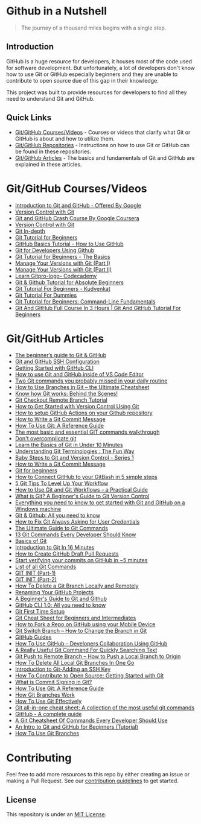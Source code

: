 # Github in a Nutshell

> The journey of a thousand miles begins with a single step.

## Introduction

GitHub is a huge resource for developers, it houses most of the code used for software development. But unfortunately, a lot of developers don't know how to use Git or GitHub especially beginners and they are unable to contribute to open source due of this gap in their knowledge.

This project was built to provide resources for developers to find all they need to understand Git and GitHub.

## Quick Links
* [Git/GitHub Courses/Videos](#gitgithub-coursesvideos) - Courses or videos that clarify what Git or GitHub is about and how to utilize them.
* [Git/GitHub Repositories](gitgithub-repositories) - Instructions on how to use Git or GitHub can be found in these repositories.
* [Git/GitHub Articles](#gitgithub-articles) - The basics and fundamentals of Git and GitHub are explained in these articles.

# Git/GitHub Courses/Videos

- [Introduction to Git and GitHub - Offered By Google](https://www.coursera.org/learn/introduction-git-github?specialization=google-it-automation&utm_source=gg&utm_medium=sem&utm_campaign=11-GoogleITwithPython-ROW&utm_content=11-GoogleITwithPython-ROW&campaignid=9733806670&adgroupid=119184274733&device=c&keyword=&matchtype=b&network=g&devicemodel=&adpostion=&creativeid=507191775308&hide_mobile_promo&gclid=CjwKCAjwxo6IBhBKEiwAXSYBs8cqMR-9WYlilq7CrcFTkE7wQT1K7qv1XDpTa5HtjEJckeoyiU6cpRoCyCgQAvD_BwE)
- [Version Control with Git](https://www.udacity.com/course/version-control-with-git--ud123)
- [Git and GitHub Crash Course By Google Coursera](https://www.youtube.com/watch?v=PtBr0fpKyFg)
- [Version Control with Git](https://www.coursera.org/learn/version-control-with-git)
- [Git In-depth](https://frontendmasters.com/courses/git-in-depth/)
- [Git Tutorial for Beginners](https://www.youtube.com/watch?v=XF99kTmS2gg)
- [GitHub Basics Tutorial - How to Use GitHub](https://www.youtube.com/watch?v=x0EYpi38Yp4)
- [Git for Developers Using Github](https://www.coursera.org/projects/git-for-developers-using-github)
- [Git Tutorial for Beginners - The Basics](https://www.youtube.com/watch?v=ly4niPr9vUo)
- [Manage Your Versions with Git (Part I)](https://www.coursera.org/projects/git-1)
- [Manage Your Versions with Git (Part II)](https://www.coursera.org/projects/git-2)
- [Learn Gitpro-logo- Codecademy](https://www.codecademy.com/learn/learn-git)
- [Git & Github Tutorial for Absolute Beginners](https://www.youtube.com/watch?v=iCKAWxfVWUY)
- [Git Tutorial For Beginners - Kudvenkat](https://www.youtube.com/watch?v=WEmvT2YFlQw&list=PL6n9fhu94yhVwbuqXKuPzchWNjZ8GVcJa)
- [Git Tutorial For Dummies](https://www.youtube.com/watch?v=mJ-qvsxPHpY)
- [Git Tutorial for Beginners: Command-Line Fundamentals](https://www.youtube.com/watch?v=HVsySz-h9r4)
- [Git And GitHub Full Course In 3 Hours | Git And GitHub Tutorial For Beginners ](https://www.youtube.com/watch?v=liwv7Hi68aI)


# Git/GitHub Articles

- [The beginner’s guide to Git & GitHub](https://www.freecodecamp.org/news/the-beginners-guide-to-git-github/)
- [Git and GitHub SSH Configuration](https://chrisdevcode.hashnode.dev/git-and-github-ssh-configuration)
- [Getting Started with GitHub CLI](https://onyxcode.net/gh-cli-getting-started)
- [How to use Git and GitHub inside of VS Code Editor](https://blog.thefierycoder.tech/how-to-use-git-and-github-inside-of-vs-code-editor)
- [Two Git commands you probably missed in your daily routine](https://thelinuxli.ch/two-git-commands-you-probably-missed-in-your-daily-routine)
- [How to Use Branches in Git – the Ultimate Cheatsheet](https://www.freecodecamp.org/news/how-to-use-branches-in-git/)
- [Know how Git works: Behind the Scenes!](https://sohamsshah.hashnode.dev/know-how-git-works-behind-the-scenes-aa40567082ba)
- [Git Checkout Remote Branch Tutorial](https://www.freecodecamp.org/news/git-checkout-remote-branch-tutorial/)
- [How to Get Started with Version Control Using Git](https://www.freecodecamp.org/news/get-started-with-version-control-and-git/)
- [How to setup GitHub Actions on your Github repository](https://blog.bhanuteja.dev/30-git-commands-that-i-frequently-use)
- [How to Write a Git Commit Message](https://chris.beams.io/posts/git-commit/)
- [How To Use Git: A Reference Guide](https://www.digitalocean.com/community/cheatsheets/how-to-use-git-a-reference-guide)
- [The most basic and essential GIT commands walkthrough](https://bearcub3.hashnode.dev/the-most-basic-and-essential-git-commands-walkthrough-ckgmw77b3012po9s188vag2ig)
- [Don't overcomplicate git](https://h.daily-dev-tips.com/dont-overcomplicate-git)
- [Learn the Basics of Git in Under 10 Minutes](https://nand.blog/git101)
- [Understanding Git Terminologies : The Fun Way](https://hafsah.hashnode.dev/understanding-git-terminologies-the-fun-way-ckdet27bd003c42s13lsm5ry5)
- [Baby Steps to Git and Version Control - Series 1](https://amarachiazubuike.com/baby-steps-to-git-and-version-control-series-1-ck36ciz5200eib1s1l5rscbdr)
- [How to Write a Git Commit Message](https://mihaiviisan.hashnode.dev/everything-you-need-to-know-to-get-started-with-git-and-github-on-a-windows-machine)
- [Git for beginners](https://sudoc.hashnode.dev/series/git-for-beginners)
- [How to Connect GitHub to your GitBash in 5 simple steps](https://unclebigbay.com/how-to-connect-github-to-your-gitbash-in-5-simple-steps)
- [5 Git Tips To Level Up Your Workflow](https://ygnys.hashnode.dev/5-git-tips-to-level-up-your-workflow)
- [How to Use Git and Git Workflows – a Practical Guide](https://www.freecodecamp.org/news/what-is-git-learn-git-version-control/)
- [What is Git? A Beginner's Guide to Git Version Control](https://www.freecodecamp.org/news/how-git-branches-work/)
- [Everything you need to know to get started with Git and GitHub on a Windows machine](https://chris.beams.io/posts/git-commit/)
- [Git & Github: All you need to know](https://nehasoni.hashnode.dev/git-and-github-all-you-need-to-know)
- [How to Fix Git Always Asking for User Credentials](https://blog.bolajiayodeji.com/how-to-fix-git-always-asking-for-user-credentials)
- [The Ultimate Guide to Git Commands](https://ankits.hashnode.dev/the-ultimate-guide-to-git-commands)
- [13 Git Commands Every Developer Should Know](https://svikashk.hashnode.dev/13-git-commands-every-developer-should-know-ckftd1wrm03wtv6s1bqmrgul6)
- [Basics of Git](https://adarsh-thakur.hashnode.dev/series/basics-of-git)
- [Introduction to Git In 16 Minutes](https://vickyikechukwu.hashnode.dev/introduction-to-git-in-16-minutes)
- [How to Create GitHub Draft Pull Requests](https://blog.idrisolubisi.com/how-to-create-github-draft-pull-requests)
- [Start verifying your commits on GitHub in ~5 minutes](https://ozzie.sh/start-verifying-your-commits-on-github-in-5-minutes)
- [List of all Git Commands](https://blog.vimalverma.in/list-of-all-git-commands)
- [GIT INIT (Part-1)](https://apoorvtyagi.tech/git-init-part-1)
- [GIT INIT (Part-2)](https://apoorvtyagi.tech/git-init-part-2)
- [How To Delete a Git Branch Locally and Remotely](https://hashnode.com/post/how-to-delete-a-git-branch-locally-and-remotely-cknk32nc2004qwes12ck4hn3m)
- [Renaming Your GitHub Projects](https://blog.benhammond.tech/renaming-your-github-projects)
- [A Beginner's Guide to Git and Github](https://efeakhigbe.hashnode.dev/a-beginners-guide-to-git-and-github)
- [GitHub CLI 1.0: All you need to know](https://ayushirawat.com/github-cli-10-all-you-need-to-know)
- [Git First Time Setup](https://blog.bolajiayodeji.com/git-first-time-setup)
- [Git Cheat Sheet for Beginners and Intermediates](https://blog.bolajiayodeji.com/git-cheat-sheet-for-beginners-and-intermediates)
- [How to Fork a Repo on GitHub using your Mobile Device](https://sudoc.hashnode.dev/series/git-for-beginners)
- [Git Switch Branch – How to Change the Branch in Git](https://www.freecodecamp.org/news/git-switch-branch/)
- [GitHub Guides](https://guides.github.com/activities/hello-world/)
- [How To Use GitHub – Developers Collaboration Using GitHub](https://www.edureka.co/blog/how-to-use-github/)
- [A Really Useful Git Command For Quickly Searching Text](https://blog.yogeshchavan.dev/a-really-useful-git-command-for-quickly-searching-text)
- [Git Push to Remote Branch – How to Push a Local Branch to Origin](https://www.freecodecamp.org/news/git-push-to-remote-branch-how-to-push-a-local-branch-to-origin/)
- [How To Delete All Local Git Branches In One Go](https://catalins.tech/how-to-delete-all-local-git-branches-in-one-go)
- [Introduction to Git-Adding an SSH Key](https://laasyasettyblog.hashnode.dev/introduction-to-git-adding-an-ssh-key)
- [How To Contribute to Open Source: Getting Started with Git](https://www.digitalocean.com/community/tutorials/how-to-contribute-to-open-source-getting-started-with-git)
- [What is Commit Signing in Git?](https://www.freecodecamp.org/news/what-is-commit-signing-in-git/)
- [How To Use Git: A Reference Guide](https://www.digitalocean.com/community/cheatsheets/how-to-use-git-a-reference-guide)
- [How Git Branches Work](https://www.freecodecamp.org/news/how-git-branches-work/)
- [How To Use Git Effectively](https://www.digitalocean.com/community/tutorials/how-to-use-git-effectively)
- [Git all-in-one cheat sheet: A collection of the most useful git commands](https://blog.learncodeonline.in/git-all-in-one-cheat-sheet-a-collection-of-the-most-useful-git-commands)
- [GitHub - A complete guide](https://devhankering.hashnode.dev/github-a-complete-guide)
- [A Git Cheatsheet Of Commands Every Developer Should Use](https://ravimengar.hashnode.dev/a-git-cheatsheet-of-commands-every-developer-should-use)
- [An Intro to Git and GitHub for Beginners (Tutorial)](https://product.hubspot.com/blog/git-and-github-tutorial-for-beginners)
- [How To Use Git Branches](https://www.digitalocean.com/community/tutorials/how-to-use-git-branches)


# Contributing

Feel free to add more resources to this repo by either creating an issue or making a Pull Request. See our [contribution guidelines](CONTRIBUTING.md) to get started.

## License

This repository is under an [MIT License](https://choosealicense.com/licenses/mit/).
